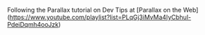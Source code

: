 Following the Parallax tutorial on Dev Tips at [Parallax on the Web] (https://www.youtube.com/playlist?list=PLqGj3iMvMa4IyCbhul-PdeiDqmh4ooJzk) 
